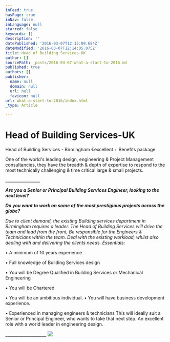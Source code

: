 ```yaml
---
inFeed: true
hasPage: true
inNav: false
inLanguage: null
starred: false
keywords: []
description: ''
datePublished: '2016-03-07T12:15:09.684Z'
dateModified: '2016-03-07T12:14:05.075Z'
title: Head of Building Services-UK
author: []
sourcePath: _posts/2016-03-07-what-a-start-to-2016.md
published: true
authors: []
publisher:
  name: null
  domain: null
  url: null
  favicon: null
url: what-a-start-to-2016/index.html
_type: Article

---
```

# Head of Building Services-UK

Head of Building Services - Birmingham €excellent + Benefits package

One of the world's leading design, engineering & Project Management consultancies, they have the breadth & depth of expertise to respond to the most technically challenging & time critical large & small projects.

\_\_\_\_\_\_\_\_\_\_\_\_\_\_\_\_\_

**_Are you a Senior or Principal Building Services Engineer, looking to the next level?_**

**_Do you want to work on some of the most prestigious projects across the globe?_**

_Due to client demand, the existing Building services department in Birmingham requires a leader. The Head of Building Services will drive the team and lead from the front, Be responsible for the Engineers & Technicians within the team. Deal with the existing workload, whilst also dealing with and delivering the clients needs. Essentials:_

• A minimum of 10 years experience

• Full knowledge of Building Services design

• You will be Degree Qualified in Building Services or Mechanical Engineering

• You will be Chartered

• You will be an ambitious individual. • You will have business development experience.

• Experienced in managing engineers & technicians This will ideally suit a Senior or Principal Engineer, who wants to take that next step. An excellent role with a world leader in engineering design.

\_\_\_\_\_\_\_\_\_\_\_\_\_\_\_\_\_\_\_\_ ![](https://the-grid-user-content.s3-us-west-2.amazonaws.com/e2532afa-53e2-4ff8-831b-3346c0816471.jpg)
